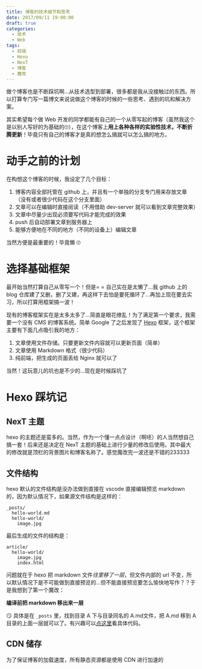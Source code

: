 ```yaml
---
title: 博客的技术细节和思考
date: 2017/09/11 19:00:00
draft: true
categories:
  - 技术
  - Web
tags:
  - 前端
  - Hexo
  - NexT
  - 博客
  - 魔改
---
```


做个博客也是不断踩坑啊…从技术选型到部署，很多都是我从没接触过的东西。所以打算专门写一篇博文来说说做这个博客的时候的一些思考、遇到的坑和解决方案。

其实希望每个做 Web 开发的同学都能有自己的一个从零写起的博客（虽然我这个是以别人写好的为基础的🙄），在这个博客上**用上各种各样的实验性技术，不断折腾更新**！毕竟只有自己的博客才是真的想怎么搞就可以怎么搞的地方。

<!-- more -->

# 动手之前的计划

在构想这个博客的时候，我设定了几个目标：

1. 博客内容全部托管在 github 上，并且有一个单独的分支专门用来存放文章（没有或者很少代码在这个分支里面）
2. 文章可以在编辑时直接阅读（不用借助 dev-server 就可以看到文章完整效果）
3. 文章中尽量少出现必须要写代码才能完成的效果
4. push 后自动部署文章到服务器上
5. 能够方便地在不同的地方（不同的设备上）编辑文章

当然方便是最重要的！毕竟懒 🙄

# 选择基础框架

最开始当然打算自己从零写一个！但是= = 自己实在是太懒了…我 github 上的 blog 仓库建了又删，删了又建，再这样下去怕是要死循环了…再加上现在要去实习，所以打算用框架搞一波！

现有的博客框架实在是太多太多了…简直是眼花缭乱！为了满足第一个要求，我需要一个没有 CMS 的博客系统。简单 Google 了之后发现了 [Hexo](https://hexo.io) 框架，这个框架主要有下面几点吸引我的地方：

1. 文章使用文件存储。只要更新文件内容就可以更新页面（简单）
2. 文章使用 Markdown 格式（很少代码）
3. 纯前端，把生成的页面丢给 Nginx 就可以了

当然！这玩意儿的坑也是不少的…现在是时候踩坑了

# Hexo 踩坑记

## NexT 主题

hexo 的主题还是蛮多的。当然，作为一个懂一点点设计（啊呸）的人当然想自己搞一套！后来还是决定在 NexT 主题的基础上进行少量的修改后使用。其中最大的修改就是顶栏的背景图片和博客名称了。感觉魔改完一波还是不错的233333

## 文件结构

hexo 默认的文件结构是没办法做到直接在 vscode 直接编辑预览 markdown 的，因为默认情况下，如果源文件结构是这样的：

```
_posts/
  hello-world.md
  hello-world/
    image.jpg
```

最后生成的文件的结构是：

```
article/
  hello-world/
    image.jpg
    index.html
```

问题就在于 hexo 把 markdown 文件*往里移了一层*，但文件内部的 url 不变，所以默认情况下是不可能做到直接预览的…但不能直接预览要怎么愉快地写作？？于是我想到了第一个魔改：

**编译前把 markdown 移出来一层**

😏 具体是在 `_posts` 里，找到目录 A 下与目录同名的 A.md文件，把 A.md 移到 A 目录的上面一层就可以了。有兴趣可以[点这里](https://github.com/hjkcai/blog/blob/hexo/scripts/resolve-url.js#L33)看具体代码。

## CDN 储存

为了保证博客的加载速度，所有静态资源都是使用 CDN 进行加速的
